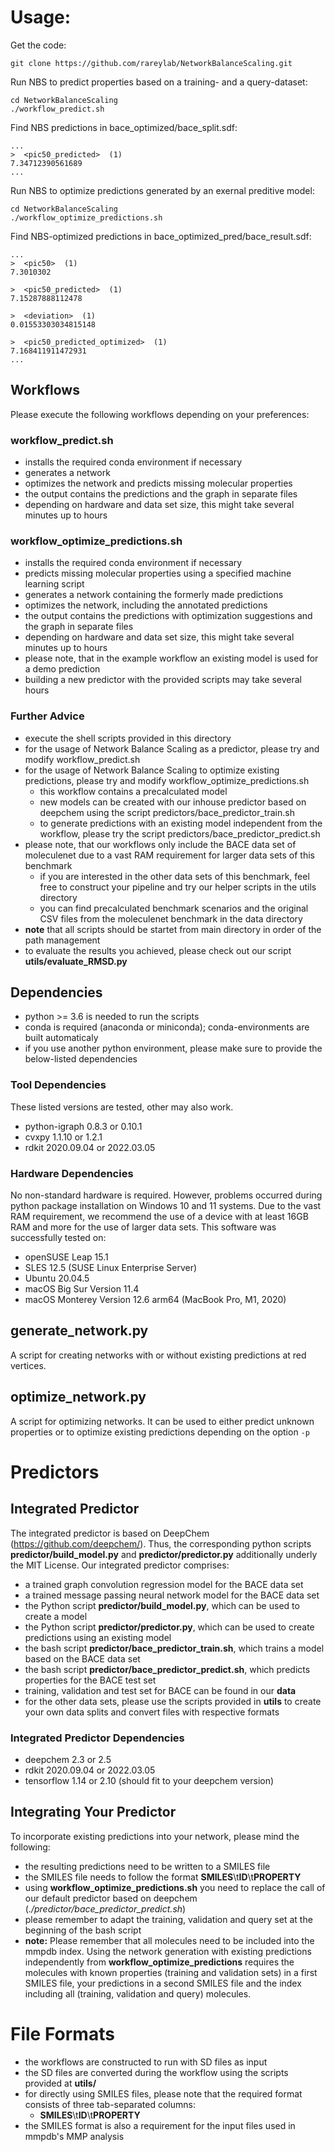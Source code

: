# Usage:

Get the code:
```
git clone https://github.com/rareylab/NetworkBalanceScaling.git
```



Run NBS to predict properties based on a training- and a query-dataset:
```
cd NetworkBalanceScaling
./workflow_predict.sh
```

Find NBS predictions in bace_optimized/bace_split.sdf:
```
...
>  <pic50_predicted>  (1)
7.34712390561689
...
```

Run NBS to optimize predictions generated by an exernal preditive model:
```
cd NetworkBalanceScaling
./workflow_optimize_predictions.sh
```

Find NBS-optimized predictions in bace_optimized_pred/bace_result.sdf:
```
...
>  <pic50>  (1)
7.3010302

>  <pic50_predicted>  (1)
7.15287888112478

>  <deviation>  (1)
0.01553303034815148

>  <pic50_predicted_optimized>  (1)
7.168411911472931
...
```


## Workflows

Please execute the following workflows depending on your preferences:

### workflow\_predict.sh

* installs the required conda environment if necessary
* generates a network
* optimizes the network and predicts missing molecular properties
* the output contains the predictions and the graph in separate files
* depending on hardware and data set size, this might take several minutes up to hours

### workflow\_optimize\_predictions.sh

* installs the required conda environment if necessary
* predicts missing molecular properties using a specified machine learning script
* generates a network containing the formerly made predictions
* optimizes the network, including the annotated predictions
* the output contains the predictions with optimization suggestions and the graph in separate files
* depending on hardware and data set size, this might take several minutes up to hours
* please note, that in the example workflow an existing model is used for a demo prediction
* building a new predictor with the provided scripts may take several hours

### Further Advice

* execute the shell scripts provided in this directory
* for the usage of Network Balance Scaling as a predictor, please try and modify workflow\_predict.sh
* for the usage of Network Balance Scaling to optimize existing predictions, please try and modify workflow\_optimize\_predictions.sh
  * this workflow contains a precalculated model
  * new models can be created with our inhouse predictor based on deepchem using the script predictors/bace\_predictor\_train.sh
  * to generate predictions with an existing model independent from the workflow, please try the script predictors/bace\_predictor\_predict.sh
* please note, that our workflows only include the BACE data set of moleculenet due to a vast RAM requirement for larger data sets of this benchmark
  * if you are interested in the other data sets of this benchmark, feel free to construct your pipeline and try our helper scripts in the utils directory
  * you can find precalculated benchmark scenarios and the original CSV files from the moleculenet benchmark in the data directory
* **note** that all scripts should be startet from main directory in order of the path management
* to evaluate the results you achieved, please check out our script **utils/evaluate\_RMSD.py**

## Dependencies

* python >= 3.6 is needed to run the scripts
* conda is required (anaconda or miniconda); conda-environments are built automaticaly
* if you use another python environment, please make sure to provide the below-listed dependencies

### Tool Dependencies
These listed versions are tested, other may also work.

* python-igraph 0.8.3 or 0.10.1
* cvxpy 1.1.10 or 1.2.1
* rdkit 2020.09.04 or 2022.03.05

### Hardware Dependencies

No non-standard hardware is required. However, problems occurred during python package installation on Windows 10 and 11 systems. Due to the vast RAM requirement, we recommend the use of a device with at least 16GB RAM and more for the use of larger data sets. This software was successfully tested on:

* openSUSE Leap 15.1
* SLES 12.5 (SUSE Linux Enterprise Server)
* Ubuntu 20.04.5
* macOS Big Sur Version 11.4
* macOS Monterey Version 12.6 arm64 (MacBook Pro, M1, 2020)

## generate\_network.py

A script for creating networks with or without existing predictions at red vertices.

## optimize\_network.py

A script for optimizing networks. It can be used to either predict unknown properties or to optimize existing predictions depending on the option `-p`

# Predictors

## Integrated Predictor

The integrated predictor is based on DeepChem (https://github.com/deepchem/). Thus, the corresponding python scripts **predictor/build\_model.py** and **predictor/predictor.py** additionally underly the MIT License. Our integrated predictor comprises:

* a trained graph convolution regression model for the BACE data set
* a trained message passing neural network model for the BACE data set
* the Python script **predictor/build\_model.py**, which can be used to create a model
* the Python script **predictor/predictor.py**, which can be used to create predictions using an existing model
* the bash script **predictor/bace\_predictor\_train.sh**, which trains a model based on the BACE data set
* the bash script **predictor/bace\_predictor\_predict.sh**, which predicts properties for the BACE test set
* training, validation and test set for BACE can be found in our **data**
* for the other data sets, please use the scripts provided in **utils** to create your own data splits and convert files with respective formats

### Integrated Predictor Dependencies

* deepchem 2.3 or 2.5
* rdkit 2020.09.04 or 2022.03.05
* tensorflow 1.14 or 2.10 (should fit to your deepchem version)

## Integrating Your Predictor

To incorporate existing predictions into your network, please mind the following:

* the resulting predictions need to be written to a SMILES file
* the SMILES file needs to follow the format **SMILES**\\t**ID**\\t**PROPERTY**
* using **workflow\_optimize\_predictions.sh** you need to replace the call of our default predictor based on deepchem (*./predictor/bace\_predictor\_predict.sh*)
* please remember to adapt the training, validation and query set at the beginning of the bash script
* **note:** Please remember that all molecules need to be included into the mmpdb index. Using the network generation with existing predictions independently from **workflow\_optimize\_predictions** requires the molecules with known properties (training and validation sets) in a first SMILES file, your predictions in a second SMILES file and the index including all (training, validation and query) molecules.

# File Formats

* the workflows are constructed to run with SD files as input
* the SD files are converted during the workflow using the scripts provided at **utils/**
* for directly using SMILES files, please note that the required format consists of three tab-separated columns:
  * **SMILES**\\t**ID**\\t**PROPERTY**
* the SMILES format is also a requirement for the input files used in mmpdb's MMP analysis